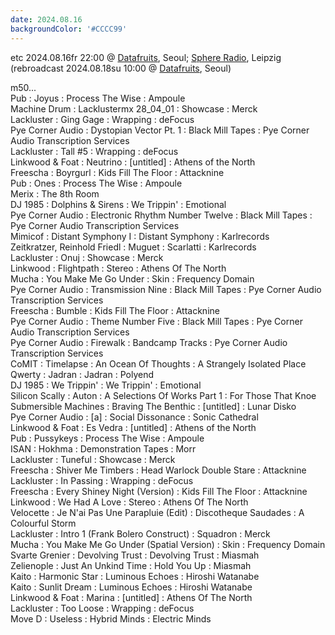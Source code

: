 ```yaml
---
date: 2024.08.16
backgroundColor: '#CCCC99'
---
```


etc 2024.08.16fr 22:00 @ [Datafruits](http://www.datafruits.fm/), Seoul; [Sphere Radio](http://www.sphere-radio.net/), Leipzig  
(rebroadcast 2024.08.18su 10:00 @ [Datafruits](http://www.datafruits.fm/), Seoul)  

m50...  
Pub : Joyus : Process The Wise : Ampoule  
Machine Drum : Lacklustermx 28\_04\_01 : Showcase : Merck  
Lackluster : Ging Gage : Wrapping : deFocus  
Pye Corner Audio : Dystopian Vector Pt. 1 : Black Mill Tapes : Pye Corner Audio Transcription Services  
Lackluster : Tall #5 : Wrapping : deFocus  
Linkwood & Foat : Neutrino : \[untitled\] : Athens of the North  
Freescha : Boyrgurl : Kids Fill The Floor : Attacknine  
Pub : Ones : Process The Wise : Ampoule  
Merix : The 8th Room  
DJ 1985 : Dolphins & Sirens : We Trippin' : Emotional  
Pye Corner Audio : Electronic Rhythm Number Twelve : Black Mill Tapes : Pye Corner Audio Transcription Services  
Mimicof : Distant Symphony I : Distant Symphony : Karlrecords  
Zeitkratzer, Reinhold Friedl : Muguet : Scarlatti : Karlrecords  
Lackluster : Onuj : Showcase : Merck  
Linkwood : Flightpath : Stereo : Athens Of The North  
Mucha : You Make Me Go Under : Skin : Frequency Domain  
Pye Corner Audio : Transmission Nine : Black Mill Tapes : Pye Corner Audio Transcription Services  
Freescha : Bumble : Kids Fill The Floor : Attacknine  
Pye Corner Audio : Theme Number Five : Black Mill Tapes : Pye Corner Audio Transcription Services  
Pye Corner Audio : Firewalk : Bandcamp Tracks : Pye Corner Audio Transcription Services  
CoMIT : Timelapse : An Ocean Of Thoughts : A Strangely Isolated Place  
Qwerty : Jadran : Jadran : Polyend  
DJ 1985 : We Trippin' : We Trippin' : Emotional  
Silicon Scally : Auton : A Selections Of Works Part 1 : For Those That Knoe  
Submersible Machines : Braving The Benthic : \[untitled\] : Lunar Disko  
Pye Corner Audio : \[a\] : Social Dissonance : Sonic Cathedral  
Linkwood & Foat : Es Vedra : \[untitled\] : Athens of the North  
Pub : Pussykeys : Process The Wise : Ampoule  
ISAN : Hokhma : Demonstration Tapes : Morr  
Lackluster : Tuneful : Showcase : Merck  
Freescha : Shiver Me Timbers : Head Warlock Double Stare : Attacknine  
Lackluster : In Passing : Wrapping : deFocus  
Freescha : Every Shiney Night (Version) : Kids Fill The Floor : Attacknine  
Linkwood : We Had A Love : Stereo : Athens Of The North  
Velocette : Je N'ai Pas Une Parapluie (Edit) : Discotheque Saudades : A Colourful Storm  
Lackluster : Intro 1 (Frank Bolero Construct) : Squadron : Merck  
Mucha : You Make Me Go Under (Spatial Version) : Skin : Frequency Domain  
Svarte Grenier : Devolving Trust : Devolving Trust : Miasmah  
Zelienople : Just An Unkind Time : Hold You Up : Miasmah  
Kaito : Harmonic Star : Luminous Echoes : Hiroshi Watanabe  
Kaito : Sunlit Dream : Luminous Echoes : Hiroshi Watanabe  
Linkwood & Foat : Marina : \[untitled\] : Athens Of The North  
Lackluster : Too Loose : Wrapping : deFocus  
Move D : Useless : Hybrid Minds : Electric Minds